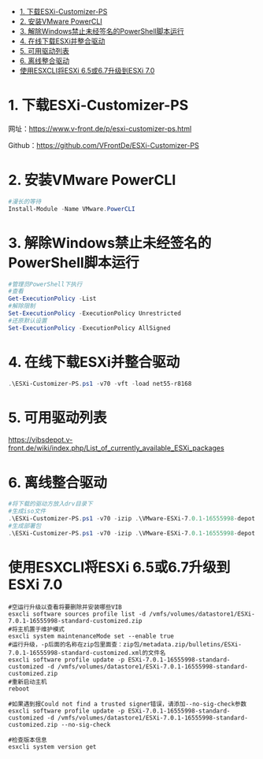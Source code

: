 <!-- TOC -->

- [1. 下载ESXi-Customizer-PS](#1-下载esxi-customizer-ps)
- [2. 安装VMware PowerCLI](#2-安装vmware-powercli)
- [3. 解除Windows禁止未经签名的PowerShell脚本运行](#3-解除windows禁止未经签名的powershell脚本运行)
- [4. 在线下载ESXi并整合驱动](#4-在线下载esxi并整合驱动)
- [5. 可用驱动列表](#5-可用驱动列表)
- [6. 离线整合驱动](#6-离线整合驱动)
- [使用ESXCLI将ESXi 6.5或6.7升级到ESXi 7.0](#使用esxcli将esxi-65或67升级到esxi-70)

<!-- /TOC -->

# 1. 下载ESXi-Customizer-PS

网址：https://www.v-front.de/p/esxi-customizer-ps.html

Github：https://github.com/VFrontDe/ESXi-Customizer-PS

# 2. 安装VMware PowerCLI

```powershell
#漫长的等待
Install-Module -Name VMware.PowerCLI
```

# 3. 解除Windows禁止未经签名的PowerShell脚本运行

```powershell
#管理员PowerShell下执行
#查看
Get-ExecutionPolicy -List
#解除限制
Set-ExecutionPolicy -ExecutionPolicy Unrestricted
#还原默认设置
Set-ExecutionPolicy -ExecutionPolicy AllSigned
```

# 4. 在线下载ESXi并整合驱动

```powershell
.\ESXi-Customizer-PS.ps1 -v70 -vft -load net55-r8168
```

# 5. 可用驱动列表

https://vibsdepot.v-front.de/wiki/index.php/List_of_currently_available_ESXi_packages

# 6. 离线整合驱动

```powershell
#将下载的驱动方放入drv目录下
#生成iso文件
.\ESXi-Customizer-PS.ps1 -v70 -izip .\VMware-ESXi-7.0.1-16555998-depot.zip -pkgDir .\drv\
#生成部署包
.\ESXi-Customizer-PS.ps1 -v70 -izip .\VMware-ESXi-7.0.1-16555998-depot.zip -pkgDir .\drv\ -ozip
```

# 使用ESXCLI将ESXi 6.5或6.7升级到ESXi 7.0

```shell
#空运行升级以查看将要删除并安装哪些VIB
esxcli software sources profile list -d /vmfs/volumes/datastore1/ESXi-7.0.1-16555998-standard-customized.zip
#将主机置于维护模式
esxcli system maintenanceMode set --enable true
#运行升级，-p后面的名称在zip包里面查：zip包/metadata.zip/bulletins/ESXi-7.0.1-16555998-standard-customized.xml的文件名
esxcli software profile update -p ESXi-7.0.1-16555998-standard-customized -d /vmfs/volumes/datastore1/ESXi-7.0.1-16555998-standard-customized.zip
#重新启动主机
reboot

#如果遇到报Could not find a trusted signer错误，请添加--no-sig-check参数
esxcli software profile update -p ESXi-7.0.1-16555998-standard-customized -d /vmfs/volumes/datastore1/ESXi-7.0.1-16555998-standard-customized.zip --no-sig-check

#检查版本信息
esxcli system version get
```
